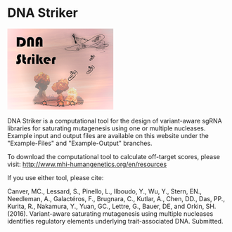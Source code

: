 ﻿# DNA Striker

![DNA Striker](https://github.com/mcanver/DNA-Striker/raw/master/DNA-Striker.png)

DNA Striker is a computational tool for the design of variant-aware sgRNA libraries for saturating mutagenesis using one or multiple nucleases. Example input and output files are available on this website under the "Example-Files" and "Example-Output" branches.

To download the computational tool to calculate off-target scores, please visit: http://www.mhi-humangenetics.org/en/resources

If you use either tool, please cite:

Canver, MC., Lessard, S., Pinello, L., Ilboudo, Y., Wu, Y., Stern, EN., Needleman, A., Galactéros, F., Brugnara, C., Kutlar, A., Chen, DD., Das, PP., Kurita, R., Nakamura, Y., Yuan, GC., Lettre, G., Bauer, DE, and Orkin, SH. (2016). Variant-aware saturating mutagenesis using multiple nucleases identifies regulatory elements underlying trait-associated DNA. Submitted.



